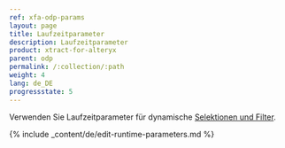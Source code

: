 ```yaml
---
ref: xfa-odp-params
layout: page
title: Laufzeitparameter
description: Laufzeitparameter
product: xtract-for-alteryx
parent: odp
permalink: /:collection/:path
weight: 4
lang: de_DE
progressstate: 5
---
```


Verwenden Sie Laufzeitparameter für dynamische [Selektionen und Filter](./odp-define#selektion-und-filter).

{% include _content/de/edit-runtime-parameters.md %}

